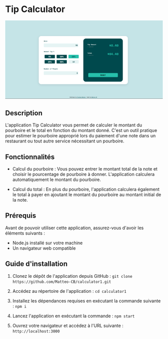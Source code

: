 # Tip Calculator

![Preview de l'app](./p2.png)

## Description

L'application Tip Calculator vous permet de calculer le montant du pourboire et le total en fonction du montant donné. C'est un outil pratique pour estimer le pourboire approprié lors du paiement d'une note dans un restaurant ou tout autre service nécessitant un pourboire. 

## Fonctionnalités

- Calcul du pourboire : Vous pouvez entrer le montant total de la note et choisir le pourcentage de pourboire à donner. L'application calculera automatiquement le montant du pourboire.

- Calcul du total : En plus du pourboire, l'application calculera également le total à payer en ajoutant le montant du pourboire au montant initial de la note.

## Prérequis

Avant de pouvoir utiliser cette application, assurez-vous d'avoir les éléments suivants :

- Node.js installé sur votre machine
- Un navigateur web compatible

## Guide d'installation

1. Clonez le dépôt de l'application depuis GitHub : `git clone https://github.com/Matteo-CB/calculator1.git`

2. Accédez au répertoire de l'application : `cd calculator1`

3. Installez les dépendances requises en exécutant la commande suivante : `npm i`

4. Lancez l'application en exécutant la commande : `npm start`

5. Ouvrez votre navigateur et accédez à l'URL suivante : `http://localhost:3000`
